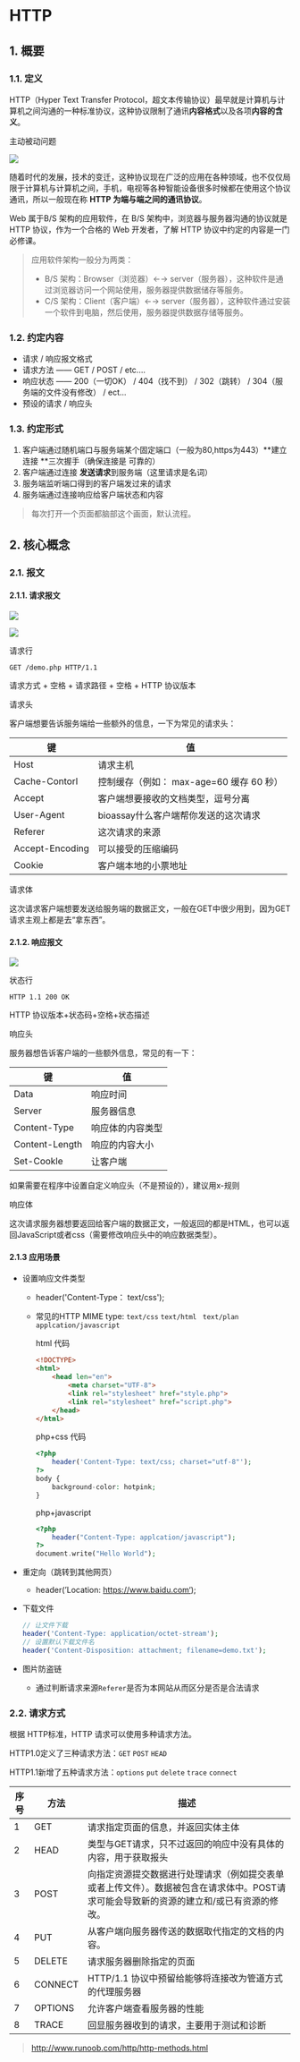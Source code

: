 # HTTP



## 1. 概要



### 1.1. 定义

HTTP（Hyper Text Transfer Protocol，超文本传输协议）最早就是计算机与计算机之间沟通的一种标准协议，这种协议限制了通讯**内容格式**以及各项**内容的含义**。

主动被动问题

![](https://github.com/BuKaixiu/Web/blob/master/img/HTTP%E4%BC%A0%E8%BE%93.png)

随着时代的发展，技术的变迁，这种协议现在广泛的应用在各种领域，也不仅仅局限于计算机与计算机之间，手机，电视等各种智能设备很多时候都在使用这个协议通讯，所以一般现在称 **HTTP 为端与端之间的通讯协议**。

Web 属于B/S 架构的应用软件，在 B/S 架构中，浏览器与服务器沟通的协议就是 HTTP 协议，作为一个合格的 Web 开发者，了解 HTTP 协议中约定的内容是一门必修课。

> 应用软件架构一般分为两类：
>
> + B/S 架构：Browser（浏览器）←→ server（服务器），这种软件是通过浏览器访问一个网站使用，服务器提供数据储存等服务。
> + C/S 架构：Client（客户端）←→ server（服务器），这种软件通过安装一个软件到电脑，然后使用，服务器提供数据存储等服务。

### 1.2. 约定内容

+ 请求 / 响应报文格式
+ 请求方法 —— GET / POST / etc....
+ 响应状态 —— 200（一切OK） / 404（找不到） / 302（跳转） / 304（服务端的文件没有修改） / ect...
+ 预设的请求 / 响应头



### 1.3. 约定形式

1. 客户端通过随机端口与服务端某个固定端口（一般为80,https为443）**建立连接 **三次握手（确保连接是 可靠的）
2. 客户端通过连接 **发送请求**到服务端（这里请求是名词）
3. 服务端监听端口得到的客户端发过来的请求
4. 服务端通过连接响应给客户端状态和内容 

> 每次打开一个页面都脑部这个画面，默认流程。

## 2. 核心概念

### 2.1. 报文

#### 2.1.1. 请求报文

![ ](https://github.com/BuKaixiu/Web/blob/master/img/请求报文.png)

![](https://github.com/BuKaixiu/Web/blob/master/img/请求报文格式.png)

请求行

`GET /demo.php HTTP/1.1`

请求方式 + 空格 + 请求路径 + 空格 + HTTP 协议版本

请求头

客户端想要告诉服务端给一些额外的信息，一下为常见的请求头：

| 键              | 值                                       |
| --------------- | ---------------------------------------- |
| Host            | 请求主机                                 |
| Cache-Contorl   | 控制缓存（例如： max-age=60 缓存 60 秒） |
| Accept          | 客户端想要接收的文档类型，逗号分离       |
| User-Agent      | bioassay什么客户端帮你发送的这次请求     |
| Referer         | 这次请求的来源                           |
| Accept-Encoding | 可以接受的压缩编码                       |
| Cookie          | 客户端本地的小票地址                     |

请求体

这次请求客户端想要发送给服务端的数据正文，一般在GET中很少用到，因为GET请求主观上都是去“拿东西”。

#### 2.1.2. 响应报文

![](https://github.com/BuKaixiu/Web/blob/master/img/响应报文.png)

状态行

`HTTP 1.1 200 OK `

HTTP 协议版本+状态码+空格+状态描述

响应头

服务器想告诉客户端的一些额外信息，常见的有一下：

| 键             | 值               |
| -------------- | ---------------- |
| Data           | 响应时间         |
| Server         | 服务器信息       |
| Content-Type   | 响应体的内容类型 |
| Content-Length | 响应的内容大小   |
| Set-Cookle     | 让客户端         |

如果需要在程序中设置自定义响应头（不是预设的），建议用x-<Property-Name>规则

响应体

这次请求服务器想要返回给客户端的数据正文，一般返回的都是HTML，也可以返回JavaScript或者css（需要修改响应头中的响应数据类型）。

#### 2.1.3 应用场景

+ 设置响应文件类型
  + header('Content-Type： text/css');

  + 常见的HTTP MIME type: `text/css` `text/html ` `text/plan` `applcation/javascript`

    html 代码

    ```html
    <!DOCTYPE>
    <html>
        <head len="en">
            <meta charset="UTF-8">
            <link rel="stylesheet" href="style.php">
            <link rel="stylesheet" href="script.php">
        </head>
    </html>
    ```

    php+css 代码

    ```php
    <?php
    	header('Content-Type: text/css; charset="utf-8"');
    ?>
    body {
    	background-color: hotpink;
    }
    ```

    php+javascript

    ```php
    <?php
    	header("Content-Type: applcation/javascript");
    ?>
    document.write("Hello World");
    ```

+ 重定向（跳转到其他网页）

  + header(’Location: https://www.baidu.com‘);

+ 下载文件

  ```php
  // 让文件下载
  header('Content-Type: application/octet-stream');
  // 设置默认下载文件名
  header('Content-Disposition: attachment; filename=demo.txt');
  ```

+ 图片防盗链

  + 通过判断请求来源`Referer`是否为本网站从而区分是否是合法请求



### 2.2. 请求方式

根据 HTTP标准，HTTP 请求可以使用多种请求方法。

HTTP1.0定义了三种请求方法：`GET` `POST` `HEAD`

HTTP1.1新增了五种请求方法：`options` `put` `delete` `trace` `connect`

| 序号 | 方法    | 描述                                                         |
| ---- | ------- | ------------------------------------------------------------ |
| 1    | GET     | 请求指定页面的信息，并返回实体主体                           |
| 2    | HEAD    | 类型与GET请求，只不过返回的响应中没有具体的内容，用于获取报头 |
| 3    | POST    | 向指定资源提交数据进行处理请求（例如提交表单或者上传文件）。数据被包含在请求体中。POST请求可能会导致新的资源的建立和/或已有资源的修改。 |
| 4    | PUT     | 从客户端向服务器传送的数据取代指定的文档的内容。             |
| 5    | DELETE  | 请求服务器删除指定的页面                                     |
| 6    | CONNECT | HTTP/1.1 协议中预留给能够将连接改为管道方式的代理服务器      |
| 7    | OPTIONS | 允许客户端查看服务器的性能                                   |
| 8    | TRACE   | 回显服务器收到的请求，主要用于测试和诊断                     |



>http://www.runoob.com/http/http-methods.html
